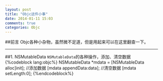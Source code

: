 ```yaml
---
layout: post
title: "Objc这件小事"
date: 2014-01-11 15:03
comments: true
categories: Objc
---
```


##前言
Objc各种小杂物，虽然微不足道，但是用起来可以在这里翻查一下。


<!--more-->
---
##1. NSMutableData
`NSMutableData`的各种操作，添加、清空数据
{%codeblock lang:objc%}
NSMutableData *mdata = [NSMutableData alloc]init];
//添加数据
[mdata appendData:data];
//清空数据
[mdata setLength:0];
{%endcodeblock%}
